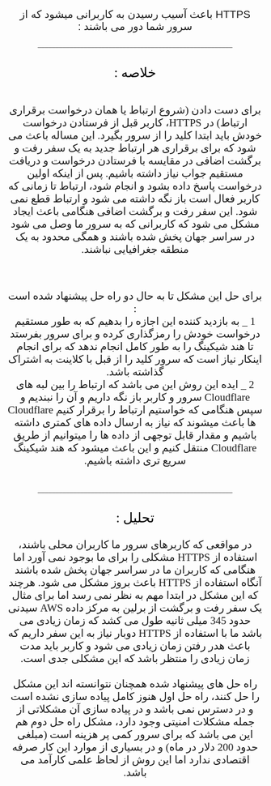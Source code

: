 <link href="https://fonts.googleapis.com/css?family=Changa" rel="stylesheet"> 
<link href="https://fonts.googleapis.com/css?family=Scheherazade" rel="stylesheet">


<div dir="rtl" align="center" style = " font-family: 'Changa', sans-serif; font-size:150%" >HTTPS  باعث آسیب رسیدن به کاربرانی میشود که از سرور شما دور می باشند  :    </div>

<div dir="rtl" align="center" style = "font-family: 'Scheherazade', serif;">
 <br>
 _______________________________________________________
</div>


<div dir="rtl" align="center" style = "font-family: 'Scheherazade', serif; font-size:190% ;color:black;">
<br>
خلاصه : 
</div>

<div dir="rtl" align="center" style = "font-family: 'Scheherazade', serif; font-size:150%">
<br>

برای دست دادن (شروع ارتباط یا همان درخواست برقراری ارتباط) در HTTPS، کاربر قبل از فرستادن درخواست خودش باید ابتدا کلید را از سرور بگیرد. این مساله باعث می شود که برای برقراری هر ارتباط جدید به یک سفر رفت و برگشت اضافی در مقایسه با فرستادن درخواست و دریافت مستقیم جواب نیاز داشته باشیم. پس از اینکه اولین درخواست پاسخ داده بشود و انجام شود، ارتباط تا زمانی که کاربر فعال است باز نگه داشته می شود و ارتباط قطع نمی شود. این سفر رفت و برگشت اضافی هنگامی باعث ایجاد مشکل می شود که کاربرانی که به سرور ما وصل می شود در سراسر جهان پخش شده باشند و همگی محدود به یک منطقه جغرافیایی نباشند.
</div>


<div dir="rtl" align="center" style = "font-family: 'Scheherazade', serif; font-size:150%">
<br>

برای حل این مشکل تا به حال دو راه حل پیشنهاد شده است : 
<br>
1 _ به بازدید کننده این اجازه را بدهیم که به طور مستقیم درخواست خودش را رمزگذاری کرده و برای سرور بفرستد تا هند شیکینگ را به طور کامل انجام ندهد که برای انجام اینکار نیاز است که سرور کلید را از قبل با کلاینت به اشتراک گذاشته باشد.
<br>
2 _ ایده این روش این می باشد که ارتباط را بین لبه های Cloudflare سرور و کاربر باز نگه داریم و آن را نبندیم و سپس هنگامی که خواستیم ارتباط را برقرار کنیم Cloudflare ها باعث میشوند که نیاز به ارسال داده های کمتری داشته باشیم و مقدار قابل توجهی از داده ها را میتوانیم از طریق Cloudflare  منتقل کنیم و این باعث میشود که هند شیکینگ سریع تری داشته باشیم.

</div>

<div dir="rtl" align="center" style = "font-family: 'Scheherazade', serif;">
 <br>
 _______________________________________________________
</div>


<div dir="rtl" align="center" style = "font-family: 'Scheherazade', serif; font-size:190%; color:black;">
<br>
تحلیل : 
</div>

<div dir="rtl" align="center" style = "font-family: 'Scheherazade', serif; font-size:150%">
<br>
در مواقعی که کاربرهای سرور ما کاربران محلی باشند، استفاده از HTTPS مشکلی را برای ما بوجود نمی آورد اما هنگامی که کاربران ما در سراسر جهان پخش شده باشند آنگاه استفاده از HTTPS باعث بروز مشکل می شود. هرچند که این مشکل در ابتدا مهم به نظر نمی رسد اما برای مثال یک سفر رفت و برگشت از برلین به مرکز داده AWS سیدنی حدود 345 میلی ثانیه طول می کشد که زمان زیادی می باشد ما با استفاده از HTTPS دوبار نیاز به این سفر داریم که باعث هدر رفتن زمان زیادی می شود و کاربر باید مدت زمان زیادی را منتظر باشد که این مشکلی جدی است.
</div>

<div dir="rtl" align="center" style = "font-family: 'Scheherazade', serif; font-size:150%">
<br>
راه حل های پیشنهاد شده همچنان نتوانسته اند این مشکل را حل کنند، راه حل اول هنوز کامل پیاده سازی نشده است و در دسترس نمی باشد و در پیاده سازی آن مشکلاتی از جمله مشکلات امنیتی وجود دارد، مشکل راه حل دوم هم این می باشد که برای سرور کمی پر هزینه است (مبلغی حدود 200 دلار در ماه) و در بسیاری از موارد این کار صرفه اقتصادی ندارد اما این روش از لحاظ علمی کارآمد می باشد.
</div>
